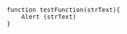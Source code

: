 <!DOCTYPE html>
<html>
    <head>
        <title>Pre Formatting</title>
    </head>
    <body>
        <pre>
            function testFunction(strText){
                Alert (strText)
            }
        </pre>
    </body>
</html>
